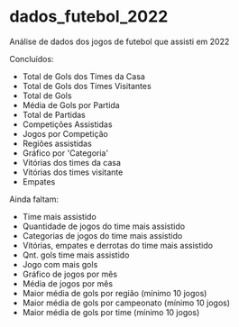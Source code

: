 # dados_futebol_2022
Análise de dados dos jogos de futebol que assisti em 2022

Concluídos:
- Total de Gols dos Times da Casa
- Total de Gols dos Times Visitantes
- Total de Gols
- Média de Gols por Partida
- Total de Partidas
- Competições Assistidas
- Jogos por Competição
- Regiões assistidas
- Gráfico por 'Categoria'
- Vitórias dos times da casa
- Vitórias dos times visitante
- Empates

Ainda faltam:
- Time mais assistido
- Quantidade de jogos do time mais assistido
- Categorias de jogos do time mais assistido
- Vitórias, empates e derrotas do time mais assistido
- Qnt. gols time mais assistido
- Jogo com mais gols
- Gráfico de jogos por mês
- Média de jogos por mês
- Maior média de gols por região (mínimo 10 jogos)
- Maior média de gols por campeonato (mínimo 10 jogos)
- Maior média de gols por time (mínimo 10 jogos)
